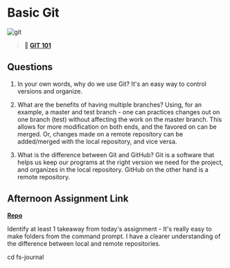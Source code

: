 # Basic Git

![git](https://git-scm.com/images/branching-illustration@2x.png)

> **📖 [GIT 101](https://codeworksacademy.com/fs-student-guide/resources/wk1/01-GIT)**

## Questions

1. In your own words, why do we use Git? It's an easy way to control versions and organize.

2. What are the benefits of having multiple branches? Using, for an example, a master and test branch - one can practices changes out on one branch (test) without affecting the work on the master branch. This allows for more modification on both ends, and the favored on can be merged. Or, changes made on a remote repository can be added/merged with the local repository, and vice versa.

3. What is the difference between Git and GitHub? Git is a software that helps us keep our programs at the right version we need for the project, and organizes in the local repository. GitHub on the other hand is a remote repository.

## Afternoon Assignment Link

**[Repo](https://github.com/rachel-gamble)**

Identify at least 1 takeaway from today's assignment - It's really easy to make folders from the command prompt. I have a clearer understanding of the difference between local and remote repositories.

cd fs-journal